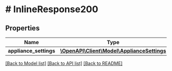 # # InlineResponse200

## Properties

Name | Type | Description | Notes
------------ | ------------- | ------------- | -------------
**appliance_settings** | [**\OpenAPI\Client\Model\ApplianceSettings**](ApplianceSettings.md) |  | [optional]

[[Back to Model list]](../../README.md#models) [[Back to API list]](../../README.md#endpoints) [[Back to README]](../../README.md)
